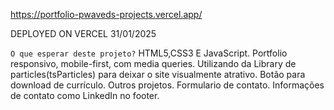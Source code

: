https://portfolio-pwaveds-projects.vercel.app/

DEPLOYED ON VERCEL 31/01/2025  

`O que esperar deste projeto?`
HTML5,CSS3 E JavaScript.
Portfolio responsivo, mobile-first, com media queries.
Utilizando da Library de particles(tsParticles) para deixar o site visualmente atrativo.
Botão para download de currículo.
Outros projetos.
Formulario de contato.
Informações de contato como LinkedIn no footer.

